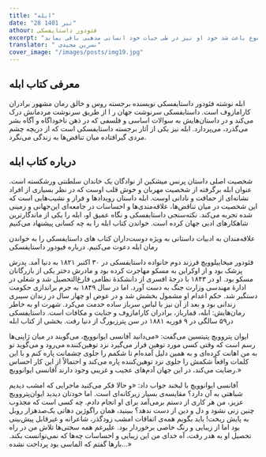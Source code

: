 ```yaml
---
title: "ابله"
date: "28 تیر 1401"
athour: فئودور داستایفسکی
excerpt: "داستایفسکی در ۱۱ نوامبر ۱۸۲۱ در شهر مسکو و در خانواده‌ای بسیار مذهبی چشم به جهان گشود. این موضوع باعث شد خود او نیز در طی حیات خود انسانی مذهبی باقی بماند."
translator: " نسرین مجیدی"
cover_image: "/images/posts/img19.jpg"
---
```


## معرفی کتاب ابله

ابله نوشته فئودور داستایفسکی نویسنده برجسته روس و خالق رمان مشهور برادران کارامازوف است. داستایفسکی سرنوشت جهان ر ا از طریق سرنوشت مردمانش درک می‌کند و در داستان‌هایش به سوالات اساسی و فلسفی که در ذهن ناخوداگاه و آگاه بشر می‌گذرد، می‌پردازد. ابله نیز یکی از آثار برجسته داستایفسکی است که از دریچه چشم مردی گیرافتاده میان تناقض‌ها به زندگی می‌‌نگرد.

## درباره کتاب ابله

شخصیت اصلی داستان پرنس میشکین از نوادگان یک خاندان سلطنتی ورشکسته است. عنوان ابله برگرفته از شخصیت مهربان و خوش قلب اوست که در نظر بسیاری از افراد نشانه‌ای از حماقت و نادانی اوست. ابله داستان رویدادها و فراز و نشیب‌هایی است که این شخصیت در میان تناقض‌ها، علاقه‌مندی‌ها و احساسات در جامعه‌ای این‌جهانی و زمینی شده تجربه می‌کند. نکته‌سنجی داستایفسکی و نگاه عمیق او، ابله را یکی از ماندگارترین شاهکارهای ادبی جهان کرده است.
خواندن کتاب ابله را به چه کسانی پیشنهاد می‌کنیم

علاقه‌مندان به ادبیات داستانی به ویژه دوست‌داران کتاب های داستایفسکی را به خواندن رمان ابله دعوت می‌کنیم.
درباره فيودور داستایفسکی

فئودور میخاییلوویچ فرزند دوم خانواده داستایفسکی در ۳۰ اکتبر ۱۸۲۱ به دنیا آمد. پدرش پزشک بود و از اوکراین به مسکو مهاجرت کرده بود و مادرش دختر یکی از بازرگانان مسکو بود. او در ۱۸۴۳ با درجهٔ افسری از دانشکدهٔ نظامی فارغ‌التحصیل شد و شغلی در ادارهٔ مهندسی وزارت جنگ به دست آورد. اما در سال ۱۸۴۹ به جرم براندازی حکومت دستگیر شد. حکم اعدام او مشمول بخشش شد و در عوض او چهار سال در زندان سیبری زندانی بود و بعد از آن نیز با لباس سرباز ساده خدمت می‌کرد. شهرت او به خاطر رمان‌هایش: ابله، قمارباز، برادران کارامازوف و جنایت و مکافات است. داستایفسکی در۵۹ سالگی در ۹ فوریه ۱۸۸۱ در سن پترزبورگ از دنیا رفت.
بخشی از کتاب ابله

ایوان پتروویچ پتیتسین می‌گفت: «می‌دانید آفانسی ایوانوویچ، می‌گویند در میان ژاپنی‌ها رسم است که وقتی کسی مورد توهین قرار می‌گیرد نزد توهین‌کننده می‌رود و می‌گوید تو به من اهانت کرده‌ای و به همین دلیل آمده‌ام تا شکمم را جلوی چشمانت پاره کنم و با این کلمات واقعاً شکمش را جلوی نزد توهین‌کننده پاره می‌کند و احتمالاً از این کار احساس رضایت می‌کند، در این جهان آدم‌های عجیب و غریبی وجود دارند آفانسی ایوانوویچ.»

آفانسی ایوانوویچ با لبخند جواب داد: «و حالا فکر می‌کنید ماجرایی که امشب دیدیم شباهتی به آن دارد؟ مقایسه‌ی بسیار زیرکانه‌ای است. اما خودتان دیدید ایوان‌پتروویچ عزیز، من هر کاری از دستم برمی‌آمد برای او انجام دادم. چه کسی است که مجذوب چنین زنی نشود و دل و دین از دست ندهد؟ ببینید، همان راگوژین دهاتی یک‌صدهزار روبل به پایش ریخت! باید بگویم همه‌ی اتفاقات امشب زودگذر، شاعرانه و غیرقابل پیش‌بینی بود اما از زیبایی و رنگ خاصی برخوردار بود. علیرغم همه سختی‌ها تلاش من در راه تحصیل او به هدر رفت، آه خدای من این زیبایی و احساسات چه‌ها که نمی‌توانست بکند. بارها گفتم که الماسی بود پرداخت نشده...»
